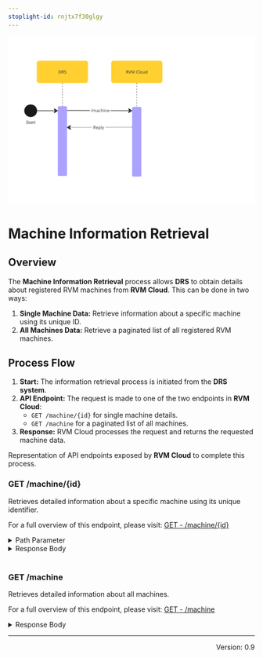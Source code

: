 ```yaml
---
stoplight-id: rnjtx7f30glgy
---
```


![RVMInfo.png](../../assets/images/RVMHealthcheck.png)

# Machine Information Retrieval

## Overview

The **Machine Information Retrieval** process allows **DRS** to obtain details about registered RVM machines from **RVM Cloud**. This can be done in two ways:

1. **Single Machine Data:** Retrieve information about a specific machine using its unique ID.
2. **All Machines Data:** Retrieve a paginated list of all registered RVM machines.

## Process Flow

1. **Start:** The information retrieval process is initiated from the **DRS system**.
2. **API Endpoint:** The request is made to one of the two endpoints in **RVM Cloud**:
   - `GET /machine/{id}` for single machine details.
   - `GET /machine` for a paginated list of all machines.
3. **Response:** RVM Cloud processes the request and returns the requested machine data.

<!--
type: tab
title: RVM
-->
Representation of API endpoints exposed by **RVM Cloud** to complete this process.

### GET /machine/{id}

Retrieves detailed information about a specific machine using its unique identifier.

For a full overview of this endpoint, please visit: [GET - /machine/{id}](../../rvm-openapi.yaml/paths/\~1machine\~1{id}/get)

<details>
<summary>Path Parameter</summary>

```yaml
id:
  type: string
  description: Unique identifier of the machine.
```

</details>

<details>
<summary>Response Body</summary>

```yaml jsonSchema
  $ref: '../../rvm-openapi.yaml#/components/schemas/Machine'
```

</details>

<br>

### GET /machine

Retrieves detailed information about all machines.

For a full overview of this endpoint, please visit: [GET - /machine](../../rvm-openapi.yaml/paths/\~1machine/get)

<details>
<summary>Response Body</summary>

```yaml jsonSchema
  $ref: '../../rvm-openapi.yaml#/components/schemas/MachinePaginated'
```

</details>

<!-- type: tab-end -->

---
<div style="text-align: right"> Version: 0.9</div>

